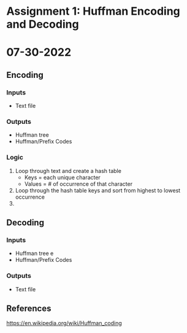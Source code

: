 # Assignment 1: Huffman Encoding and Decoding
# 07-30-2022

## Encoding
### Inputs
* Text file 
### Outputs
* Huffman tree
* Huffman/Prefix Codes
### Logic
1. Loop through text and create a hash table
    * Keys = each unique character
    * Values = # of occurrence of that character
1. Loop through the hash table keys and sort from highest to lowest occurrence
1. 

## Decoding
### Inputs
* Huffman tree e
* Huffman/Prefix Codes
### Outputs
* Text file 

## References 
https://en.wikipedia.org/wiki/Huffman_coding

